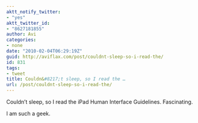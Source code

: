 ```yaml
---
aktt_notify_twitter:
- "yes"
aktt_twitter_id:
- "8627181855"
author: Avi
categories:
- none
date: "2010-02-04T06:29:19Z"
guid: http://aviflax.com/post/couldnt-sleep-so-i-read-the/
id: 831
tags:
- tweet
title: Couldn&#8217;t sleep, so I read the …
url: /post/couldnt-sleep-so-i-read-the/
---
```

Couldn&#8217;t sleep, so I read the iPad Human Interface Guidelines. Fascinating.

I am such a geek.